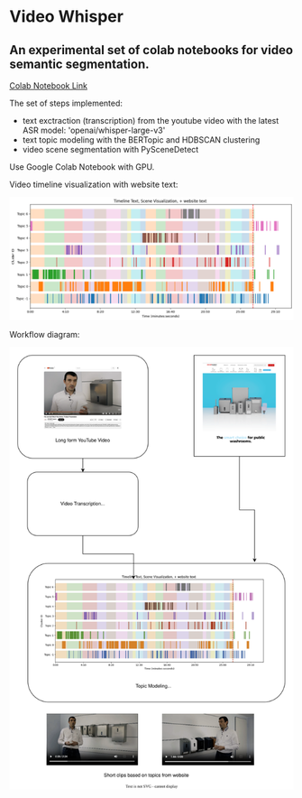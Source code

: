 # Video Whisper

## An experimental set of colab notebooks for video semantic segmentation.

[Colab Notebook Link](https://colab.research.google.com/drive/1ARD4NwI_wZ34YnqqYXx7owptbn4JJGg7?usp=sharing) 

The set of steps implemented:

- text exctraction (transcription) from the youtube video with the latest ASR model: 'openai/whisper-large-v3'
- text topic modeling with the BERTopic and HDBSCAN clustering
- video scene segmentation with PySceneDetect


Use Google Colab Notebook with GPU. 

Video timeline visualization with website text:

![video timeline](/docs/timeline.png)


Workflow diagram:

![workflow diagram](/docs/video_segmentation_diagram.svg)

